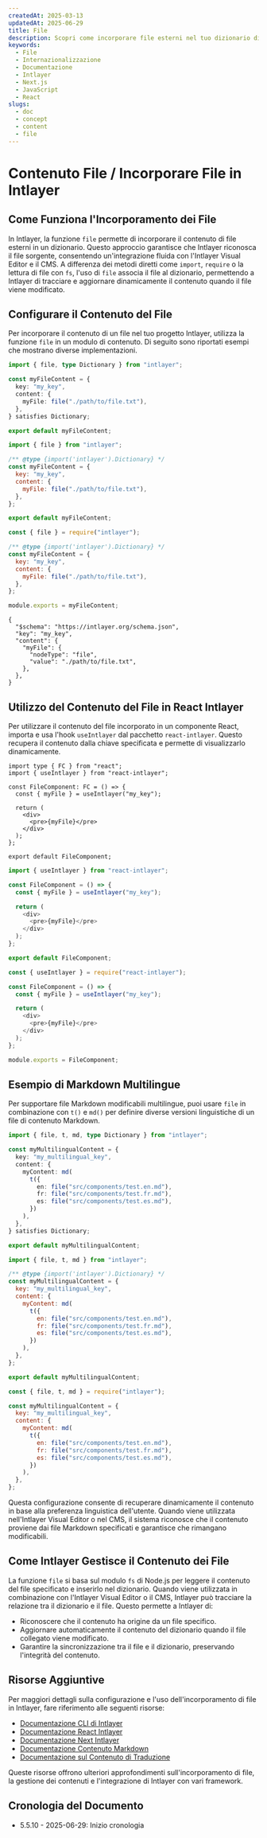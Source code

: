```yaml
---
createdAt: 2025-03-13
updatedAt: 2025-06-29
title: File
description: Scopri come incorporare file esterni nel tuo dizionario di contenuti usando la funzione `file`. Questa documentazione spiega come Intlayer collega e gestisce dinamicamente il contenuto dei file.
keywords:
  - File
  - Internazionalizzazione
  - Documentazione
  - Intlayer
  - Next.js
  - JavaScript
  - React
slugs:
  - doc
  - concept
  - content
  - file
---
```


# Contenuto File / Incorporare File in Intlayer

## Come Funziona l'Incorporamento dei File

In Intlayer, la funzione `file` permette di incorporare il contenuto di file esterni in un dizionario. Questo approccio garantisce che Intlayer riconosca il file sorgente, consentendo un'integrazione fluida con l'Intlayer Visual Editor e il CMS. A differenza dei metodi diretti come `import`, `require` o la lettura di file con `fs`, l'uso di `file` associa il file al dizionario, permettendo a Intlayer di tracciare e aggiornare dinamicamente il contenuto quando il file viene modificato.

## Configurare il Contenuto del File

Per incorporare il contenuto di un file nel tuo progetto Intlayer, utilizza la funzione `file` in un modulo di contenuto. Di seguito sono riportati esempi che mostrano diverse implementazioni.

```typescript fileName="**/*.content.ts" contentDeclarationFormat="typescript"
import { file, type Dictionary } from "intlayer";

const myFileContent = {
  key: "my_key",
  content: {
    myFile: file("./path/to/file.txt"),
  },
} satisfies Dictionary;

export default myFileContent;
```

```javascript fileName="**/*.content.mjs" contentDeclarationFormat="esm"
import { file } from "intlayer";

/** @type {import('intlayer').Dictionary} */
const myFileContent = {
  key: "my_key",
  content: {
    myFile: file("./path/to/file.txt"),
  },
};

export default myFileContent;
```

```javascript fileName="**/*.content.cjs" contentDeclarationFormat="commonjs"
const { file } = require("intlayer");

/** @type {import('intlayer').Dictionary} */
const myFileContent = {
  key: "my_key",
  content: {
    myFile: file("./path/to/file.txt"),
  },
};

module.exports = myFileContent;
```

```json5 fileName="**/*.content.json" contentDeclarationFormat="json"
{
  "$schema": "https://intlayer.org/schema.json",
  "key": "my_key",
  "content": {
    "myFile": {
      "nodeType": "file",
      "value": "./path/to/file.txt",
    },
  },
}
```

## Utilizzo del Contenuto del File in React Intlayer

Per utilizzare il contenuto del file incorporato in un componente React, importa e usa l'hook `useIntlayer` dal pacchetto `react-intlayer`. Questo recupera il contenuto dalla chiave specificata e permette di visualizzarlo dinamicamente.

```tsx fileName="**/*.tsx" codeFormat="typescript"
import type { FC } from "react";
import { useIntlayer } from "react-intlayer";

const FileComponent: FC = () => {
  const { myFile } = useIntlayer("my_key");

  return (
    <div>
      <pre>{myFile}</pre>
    </div>
  );
};

export default FileComponent;
```

```javascript fileName="**/*.mjx" codeFormat="esm"
import { useIntlayer } from "react-intlayer";

const FileComponent = () => {
  const { myFile } = useIntlayer("my_key");

  return (
    <div>
      <pre>{myFile}</pre>
    </div>
  );
};

export default FileComponent;
```

```javascript fileName="**/*.cjs" codeFormat="commonjs"
const { useIntlayer } = require("react-intlayer");

const FileComponent = () => {
  const { myFile } = useIntlayer("my_key");

  return (
    <div>
      <pre>{myFile}</pre>
    </div>
  );
};

module.exports = FileComponent;
```

## Esempio di Markdown Multilingue

Per supportare file Markdown modificabili multilingue, puoi usare `file` in combinazione con `t()` e `md()` per definire diverse versioni linguistiche di un file di contenuto Markdown.

```typescript fileName="**/*.content.ts" contentDeclarationFormat="typescript"
import { file, t, md, type Dictionary } from "intlayer";

const myMultilingualContent = {
  key: "my_multilingual_key",
  content: {
    myContent: md(
      t({
        en: file("src/components/test.en.md"),
        fr: file("src/components/test.fr.md"),
        es: file("src/components/test.es.md"),
      })
    ),
  },
} satisfies Dictionary;

export default myMultilingualContent;
```

```javascript fileName="**/*.content.mjs" contentDeclarationFormat="esm"
import { file, t, md } from "intlayer";

/** @type {import('intlayer').Dictionary} */
const myMultilingualContent = {
  key: "my_multilingual_key",
  content: {
    myContent: md(
      t({
        en: file("src/components/test.en.md"),
        fr: file("src/components/test.fr.md"),
        es: file("src/components/test.es.md"),
      })
    ),
  },
};

export default myMultilingualContent;
```

```javascript fileName="**/*.content.cjs" contentDeclarationFormat="commonjs"
const { file, t, md } = require("intlayer");

const myMultilingualContent = {
  key: "my_multilingual_key",
  content: {
    myContent: md(
      t({
        en: file("src/components/test.en.md"),
        fr: file("src/components/test.fr.md"),
        es: file("src/components/test.es.md"),
      })
    ),
  },
};
```

Questa configurazione consente di recuperare dinamicamente il contenuto in base alla preferenza linguistica dell'utente. Quando viene utilizzata nell'Intlayer Visual Editor o nel CMS, il sistema riconosce che il contenuto proviene dai file Markdown specificati e garantisce che rimangano modificabili.

## Come Intlayer Gestisce il Contenuto dei File

La funzione `file` si basa sul modulo `fs` di Node.js per leggere il contenuto del file specificato e inserirlo nel dizionario. Quando viene utilizzata in combinazione con l'Intlayer Visual Editor o il CMS, Intlayer può tracciare la relazione tra il dizionario e il file. Questo permette a Intlayer di:

- Riconoscere che il contenuto ha origine da un file specifico.
- Aggiornare automaticamente il contenuto del dizionario quando il file collegato viene modificato.
- Garantire la sincronizzazione tra il file e il dizionario, preservando l'integrità del contenuto.

## Risorse Aggiuntive

Per maggiori dettagli sulla configurazione e l'uso dell'incorporamento di file in Intlayer, fare riferimento alle seguenti risorse:

- [Documentazione CLI di Intlayer](https://github.com/aymericzip/intlayer/blob/main/docs/docs/it/intlayer_cli.md)
- [Documentazione React Intlayer](https://github.com/aymericzip/intlayer/blob/main/docs/docs/it/intlayer_with_create_react_app.md)
- [Documentazione Next Intlayer](https://github.com/aymericzip/intlayer/blob/main/docs/docs/it/intlayer_with_nextjs_15.md)
- [Documentazione Contenuto Markdown](https://github.com/aymericzip/intlayer/blob/main/docs/docs/it/dictionary/markdown.md)
- [Documentazione sul Contenuto di Traduzione](https://github.com/aymericzip/intlayer/blob/main/docs/docs/it/dictionary/translation.md)

Queste risorse offrono ulteriori approfondimenti sull'incorporamento di file, la gestione dei contenuti e l'integrazione di Intlayer con vari framework.

## Cronologia del Documento

- 5.5.10 - 2025-06-29: Inizio cronologia
